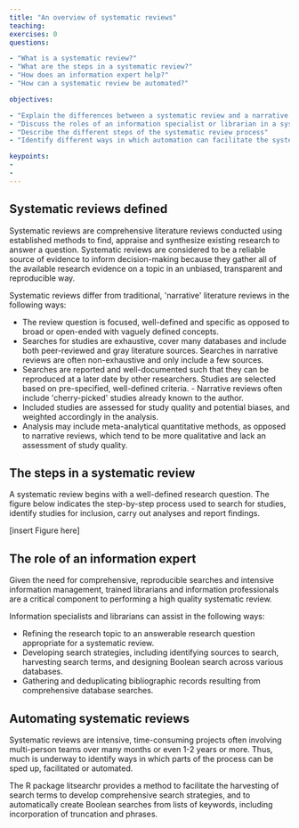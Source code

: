 ```yaml
---
title: "An overview of systematic reviews"
teaching: 
exercises: 0
questions:

- "What is a systematic review?"
- "What are the steps in a systematic review?"
- "How does an information expert help?"
- "How can a systematic review be automated?"

objectives:

- "Explain the differences between a systematic review and a narrative review"
- "Discuss the roles of an information specialist or librarian in a systematic review"
- "Describe the different steps of the systematic review process"
- "Identify different ways in which automation can facilitate the systematic review process"

keypoints:
- 
- 
---
```


## Systematic reviews defined

Systematic reviews are comprehensive literature reviews conducted using established methods to find, appraise and synthesize existing research to answer a question. Systematic reviews are considered to be a reliable source of evidence to inform decision-making because they gather all of the available research evidence on a topic in an unbiased, transparent and reproducible way. 

Systematic reviews differ from traditional, 'narrative' literature reviews in the following ways:

- The review question is focused, well-defined and specific as opposed to broad or open-ended with vaguely defined concepts.
- Searches for studies are exhaustive, cover many databases and include both peer-reviewed and gray literature sources. Searches in narrative reviews are often non-exhaustive and only include a few sources.
- Searches are reported and well-documented such that they can be reproduced at a later date by other researchers.
Studies are selected based on pre-specified, well-defined criteria. - Narrative reviews often include 'cherry-picked' studies already known to the author.
- Included studies are assessed for study quality and potential biases, and weighted accordingly in the analysis. 
- Analysis may include meta-analytical quantitative methods, as opposed to narrative reviews, which tend to be more qualitative and lack an assessment of study quality.



## The steps in a systematic review

A systematic review begins with a well-defined research question. The figure below indicates the step-by-step process used to search for studies, identify studies for inclusion, carry out analyses and report findings. 

[insert Figure here]

## The role of an  information expert 

Given the need for comprehensive, reproducible searches and intensive information management, trained librarians and information professionals are a critical component to performing a high quality systematic review. 

Information specialists and librarians can assist in the following ways:

- Refining the research topic to an answerable research question appropriate for a systematic review.
- Developing search strategies, including identifying sources to search, harvesting search terms, and designing Boolean search across various databases.
- Gathering and deduplicating bibliographic records resulting from comprehensive database searches.

## Automating systematic reviews

Systematic reviews are intensive, time-consuming projects often involving multi-person teams over many months or even 1-2 years or more. Thus, much is underway to identify ways in which parts of the process can be sped up, facilitated or automated. 

The R package litsearchr provides a method to facilitate the harvesting of search terms to develop comprehensive search strategies, and to automatically create Boolean searches from lists of keywords, including incorporation of truncation and phrases.



